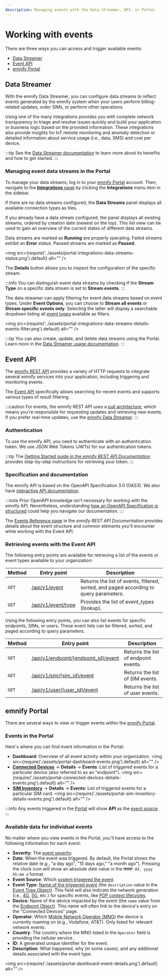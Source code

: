```yaml
---
description: Managing events with the Data Streamer, API, or Portal
---
```


# Working with events

There are three ways you can access and trigger available events:

- [Data Streamer](#data-streamer)
- [Event API](#event-api)
- [emnify Portal](#emnify-portal)

## Data Streamer

With the emnify Data Streamer, you can configure data streams to reflect events generated by the emnify system when your users perform billing-related updates, order SIMs, or perform other operations.

Using one of the many integrations provides you with complete network transparency to triage and resolve issues quickly and build your application or business logic based on the provided information.
These integrations also provide insights for IoT remote monitoring and anomaly detection or detailed information about service usage (i.e., data, SMS) and cost per device. 

:::tip
See the [Data Streamer documentation](../data-streamer/getting-started) to learn more about its benefits and how to get started.
:::

### Managing event data streams in the Portal

To manage your data streams, log in to your [emnify Portal](https://portal.emnify.com/) account. 
Then, navigate to the [**Integrations** page](https://portal.emnify.com/integrations) by clicking the **Integrations** menu item in the sidebar.

If there are no data streams configured, the **Data Streams** panel displays all available connection types as tiles.

If you already have a data stream configured, the panel displays all existing streams, ordered by creation date (newest on the top). 
This list view can be used to gain an overview of the current states of different data streams. 

Data streams are marked as **Running** are properly operating.
Failed streams exhibit an **Error** status.
Paused streams are marked as **Paused**.

<img
  src={require('../assets/portal-integrations-data-streams-status.png').default}
  alt=""
/>

The **Details** button allows you to inspect the configuration of the specific stream.

:::info
You can distinguish event data streams by checking if the **Stream Type** on a specific data stream is set to **Stream events**. 
:::

The data streamer can apply filtering for event data streams based on event types. 
Under **Event Options**, you can choose to **Stream all events** or **Stream specific events only**. 
Selecting the latter will display a searchable dropdown listing all [event types](event-types) available as filters. 

<img
  src={require('../assets/portal-integrations-data-streams-details-events-filter.png').default}
  alt=""
/>

:::tip
You can also create, update, and delete data streams using the Portal.
Learn more in the [Data Streamer usage documentation](../data-streamer/usage#data-streamer-in-the-portal).
:::

## Event API

The [emnify REST API](/rest-api) provides a variety of HTTP requests to integrate several emnify services into your application, including triggering and monitoring events.

The [Event API](#retrieving-events-with-the-event-api) specifically allows searching for recent events and supports various types of result filtering.

:::caution
For events, the emnify REST API uses a [pull architecture](https://dev.to/anubhavitis/push-vs-pull-api-architecture-1djo), which means you're responsible for requesting updates and retrieving new events. 
If you prefer real-time updates, use the [emnify Data Streamer](#data-streamer).
:::

### Authentication

To use the emnify API, you need to authenticate with an authentication token.
We use JSON Web Tokens (JWTs) for our authentication tokens. 

:::tip
The [Getting Started guide in the *emnify REST API Documentation*](https://cdn.emnify.net/api/doc/getting-started.html) provides step-by-step instructions for retrieving your token.
:::

### Specification and documentation

The emnify API is based on the OpenAPI Specification 3.0 (OAS3). 
We also have [interactive API documentation](https://cdn.emnify.net/api/doc/swagger.html).  

:::note
Prior OpenAPI knowledge isn't necessary for working with the emnify API. 
Nevertheless, understanding [how an OpenAPI Specification is structured](https://oai.github.io/Documentation/specification.html) could help you navigate our documentation.
:::

The [Events Reference page](https://cdn.emnify.net/api/doc/event.html) in the *emnify REST API Documentation* provides details about the event structure and common elements you'll encounter while working with the Event API.

### Retrieving events with the Event API

The following entry points are available for retrieving a list of the events or event types available to your organization: 

| Method   | Entry point     | Description   |
| -------- | --------------- | ------------- |
| `GET`    | [/api/v1/event](https://cdn.emnify.net/api/doc/swagger.html#/Events/GetEvents)  | Returns the list of events, filtered, sorted, and paged according to query parameters. |
| `GET`    | [/api/v1/event/type](https://cdn.emnify.net/api/doc/swagger.html#/Events/EventTypeGet)  | Provides the list of event_types (lookup). |

Using the following entry points, you can also list events for specific endpoints, SIMs, or users. 
These event lists can be filtered, sorted, and paged according to query parameters.

| Method   | Entry point     | Description   |
| -------- | --------------- | ------------- |
| `GET`    | [/api/v1/endpoint/{endpoint_id}/event](https://cdn.emnify.net/api/doc/swagger.html#/Endpoint/EndpointEventsByID)  | Returns the list of endpoint events. |
| `GET`    | [/api/v1/sim/{sim_id}/event](https://cdn.emnify.net/api/doc/swagger.html#/SIM/SimEventPagePerPageSortBySimIdAndQGet)  | Returns the list of SIM events. |
| `GET`    | [/api/v1/user/{user_id}/event](https://cdn.emnify.net/api/doc/swagger.html#/User%20Management/UserEventPagePerPageSortByUserIdAndQGet)  | Returns the list of user events. |

## emnify Portal

There are several ways to view or trigger events within the [emnify Portal](https://portal.emnify.com/). 

### Events in the Portal

Here's where you can find event information in the Portal: 

- **Dashboard**: Overview of all event activity within your organization. 
<img
  src={require('./assets/portal-dashboard-events.png').default}
  alt=""
/>
- [**Connected Devices**](https://portal.emnify.com/connected-devices) → **Details** → **Events**: List of triggered events for a particular device (also referred to as an "endpoint").
<img
  src={require('./assets/portal-connected-devices-details-events.png').default}
  alt=""
/>
- [**SIM Inventory**](https://portal.emnify.com/sim-inventory) → **Details** → **Events**: List of triggered events for a particular SIM card.
<img
  src={require('./assets/portal-sim-inventory-details-events.png').default}
  alt=""
/>

:::info
Any events triggered in the [Portal](https://portal.emnify.com/) will show **API** as the [event source](getting-started#event-source).
:::

### Available data for individual events

No matter where you view events in the Portal, you'll have access to the following information for each event:

- **Severity**: The [event severity](getting-started#event-severity).
- **Date**: When the event was triggered. By default, the Portal shows the relative date (e.g., "a day ago", "15 days ago," "a month ago"). Pressing the clock icon will show an absolute date value in the `MMMM dd, yyyy hh:mm a` format.
- **Event Source**: Which [system triggered the event](getting-started#event-source).
- **Event Type**: [Name of the triggered event](event-types) (the `description` value in the [Event Type Object](https://cdn.emnify.net/api/doc/event.html#event-type-object)). This field will also indicate the network generation (i.e., [4G](https://www.emnify.com/iot-glossary/4g), [5G](https://www.emnify.com/iot-glossary/5g), etc.) for specific events, like [PDP context lifecycles](event-types#data-connection-lifecycle).
- **Device**: Name of the device impacted by the event (the `name` value from the [Endpoint Object](https://cdn.emnify.net/api/doc/event.html#endpoint-object)). This name will often link to the device's entry on the "Connected Devices" page.
- **Operator**: Which [Mobile Network Operator (MNO)](https://www.emnify.com/iot-glossary/mno) the device is currently roaming on (e.g., Vodafone, AT&T).
Only listed for relevant network events.
- **Country**: The country where the MNO listed in the `Operator` field is providing the cellular service.
- **ID**: A generated unique identifier for the event.
- **Description**: What happened, why (in some cases), and any additional details associated with the event type.

<img
  src={require('./assets/portal-dashboard-event-details.png').default}
  alt=""
/>
